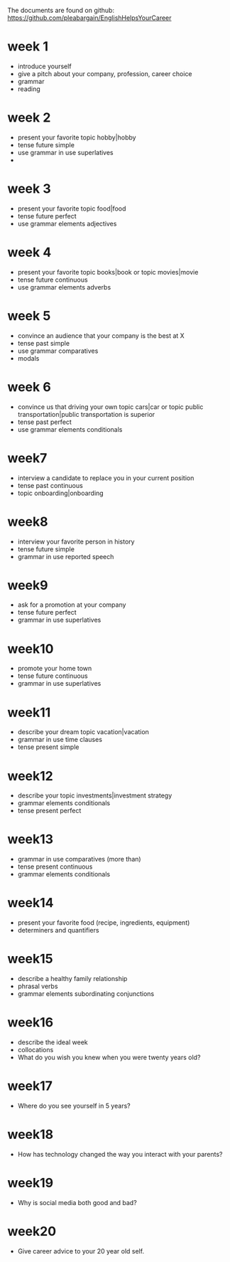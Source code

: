 The documents are found on github: https://github.com/pleabargain/EnglishHelpsYourCareer

# week 1
- introduce yourself
- give a pitch about your company, profession, career choice
- grammar
- reading


# week 2
- present your favorite topic hobby|hobby
- tense future simple
- use grammar in use superlatives
- 

# week 3
- present your favorite topic food|food
- tense future perfect
- use grammar elements adjectives

# week 4 
- present your favorite topic books|book  or topic movies|movie
- tense future continuous
- use grammar elements adverbs
  
# week 5
- convince an audience that your company is the best at X
- tense past simple
- use grammar comparatives
- modals

# week 6
- convince us that driving your own topic cars|car or topic public transportation|public transportation is superior
- tense past perfect
- use grammar elements conditionals


# week7 
- interview a candidate to replace you in your current position
- tense past continuous
- topic onboarding|onboarding

# week8 
- interview your favorite person in history
- tense future simple
- grammar in use  reported speech
  
# week9 
- ask for a promotion at your company
-  tense future perfect
-  grammar in use superlatives

# week10 
- promote your home town
- tense future continuous
-  grammar in use superlatives

# week11 
- describe your dream topic vacation|vacation
- grammar in use time clauses
- tense present simple

# week12 
- describe your topic investments|investment strategy
- grammar elements conditionals
- tense present perfect

# week13 

- grammar in use comparatives (more than)
- tense present continuous
- grammar elements conditionals

# week14 
- present your favorite food (recipe, ingredients, equipment)
- determiners and quantifiers

# week15 
- describe a healthy family relationship
- phrasal verbs
- grammar elements subordinating conjunctions

# week16 
- describe the ideal week
- collocations
- What do you wish you knew when you were twenty years old?


# week17 
- Where do you see yourself in 5 years?

# week18 
- How has technology changed the way you interact with your parents?

# week19 
- Why is social media both good and bad?

# week20
- Give career advice to your 20 year old self.